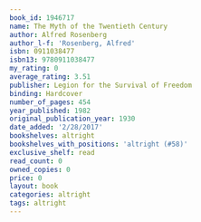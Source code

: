 ```yaml
---
book_id: 1946717
name: The Myth of the Twentieth Century
author: Alfred Rosenberg
author_l-f: 'Rosenberg, Alfred'
isbn: 0911038477
isbn13: 9780911038477
my_rating: 0
average_rating: 3.51
publisher: Legion for the Survival of Freedom
binding: Hardcover
number_of_pages: 454
year_published: 1982
original_publication_year: 1930
date_added: '2/28/2017'
bookshelves: altright
bookshelves_with_positions: 'altright (#58)'
exclusive_shelf: read
read_count: 0
owned_copies: 0
price: 0
layout: book
categories: altright
tags: altright
---
```

